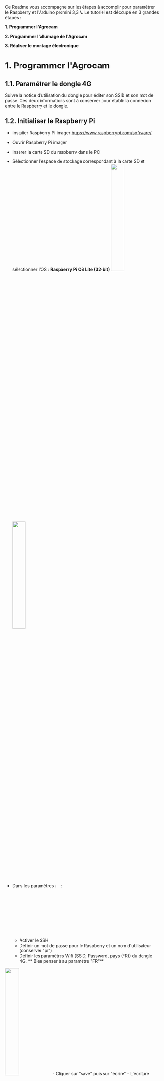 Ce Readme vous accompagne sur les étapes à accomplir pour paramétrer le Raspberry et l'Arduino promini 3,3 V. Le tutoriel est découpé en 3 grandes étapes : 

**1. Programmer l'Agrocam**

**2. Programmer l'allumage de l'Agrocam**

**3. Réaliser le montage électronique**

# 1. Programmer l'Agrocam 
## 1.1. Paramétrer le dongle 4G
Suivre la notice d'utilisation du dongle pour éditer son SSID et son mot de passe. Ces deux informations sont à conserver pour établir la connexion entre le Raspberry et le dongle.
## 1.2. Initialiser le Raspberry Pi
- Installer Raspberry Pi imager https://www.raspberrypi.com/software/
- Ouvrir Raspberry Pi imager
- Insérer la carte SD du raspberry dans le PC
- Sélectionner l'espace de stockage correspondant à la carte SD et sélectionner l'OS : **Raspberry Pi OS Lite (32-bit)**
<img src="https://user-images.githubusercontent.com/93132152/169273540-02b78e90-f551-4a8f-ac33-b90f7be4cffa.png" width=30% height=30%>  <img src="https://user-images.githubusercontent.com/93132152/169275055-28434132-3a4c-42e0-8752-84e8525d4922.png" width=30% height=30%>

- Dans les paramètres <img src="https://user-images.githubusercontent.com/93132152/169275716-50c48613-8d7e-4b10-8681-f49c881cf00c.png" width=4% height=4%>:
    - Activer le SSH
    - Définir un mot de passe pour le Raspberry et un nom d'utilisateur (conserver "pi")
    - Définir les paramètres Wifi (SSID, Password, pays (FR)) du dongle 4G. ** Bien penser à au paramètre "FR"**
<img src="https://user-images.githubusercontent.com/93132152/169276815-ce32ffe7-997c-40b8-b6e8-bc613ae2f673.png" width=30% height=30%>
- Cliquer sur "save" puis sur "écrire"
- L'écriture peut prendre du temps, n'hésitez pas à faire les installations de la partie 3 en attendant

## 1.3. Installer les logiciels pour la suite
- Installer [WinSCP](https://winscp.net/eng/download.php) sur votre PC. Ce logiciel permet de se connecter au raspberry en SSH, de parcourir ses fichier et d'interagir avec le terminal de commandes.
- Installer [Network analyzer](https://play.google.com/store/apps/details?id=net.techet.netanalyzerlite.an&hl=fr&gl=US) sur votre smartphone. Cette application permet de scaner un réseau wifi et de trouver les appareils (leur adresse IP) qui y sont connectés.

## 1.4. Réaliser les branchements
- Insérer la carte SD dans le raspberry
- Brancher la Picam. Attention au sens de branchement de la nappe de cable _(cf. photo ci-dessous)_. Attention les connecteurs sont fragiles, à manipuler avec précautions.
<img src="https://www.raspberrypi.com/app/uploads/2016/05/2016-05-15-16.32.19-768x576.jpg" width=20% height=20%>

- Brancher le servo moteur sur les broches du Raspberry. Le fil rouge du servo est relié à une **broche 5V**, le fil noir à une **broche GND**, et le fil restant (blanc, jaune) à la **broche GPIO 18** _cf.figures ci-dessous_
- Connecter les **broches GPIO 24 et GND** à l'aide d'un [cavalier](https://fr.rs-online.com/web/p/cavaliers-et-shunts/2518682?cm_mmc=FR-PLA-DS3A-_-google-_-CSS_FR_FR_Connecteurs_Whoop-_-(FR:Whoop!)+Cavaliers+et+Shunts+(2)-_-2518682&matchtype=&pla-321137858785&gclid=Cj0KCQjwhLKUBhDiARIsAMaTLnFPSjXNxxk7wiwrSQBFsIqT5VfPuMc_Ay4DvPVhzphmNF9wRRBNoIkaAl6-EALw_wcB&gclsrc=aw.ds)_(cf.figures ci-dessous_). Dans cette position l'Agrocam fonctionnera normalement, c'est à dire qu'elle s'éteindra après avoir pris une photo. Pour empêcher cela on peut basculer le cavalier entre la **broche 3,3V** et la **broche GPIO 24** ainsi l'Agrocam ne s'éteint pas et il est possible d'en prendre le contrôle (partie 1.5.). Dans la suite du tutoriel nous pouvons laisser le cavalier en position "normale" (entre GPIO 24 et GND) car la procédure d'exctinction n'a pa encore été implémentée à ce stade.

<img src="https://user-images.githubusercontent.com/93132152/170041886-8d5a046a-65c0-40ad-a286-e73cacb53113.png" width=20% height=20%>   <img src="https://user-images.githubusercontent.com/93132152/170041244-7e861340-61f8-4499-b359-bddf76874c6b.jpg" width=30% height=30%>

- Brancher le dongle 4G au Raspberry sur le port **"USB"** _cf. photo ci-dessous_
- Brancher l'alimentation sur le port **"PWR IN"** _cf. photo ci-dessous_
<img src="https://user-images.githubusercontent.com/93132152/169502193-72963340-17c8-46ee-b322-8d32348ea31f.png"  width=30% height=30%>

## 1.5. Se connecter au Raspberry depuis un PC

- Connecter un smartphone au réseau du dongle 4G (avec SSID et mot de passe précédemment paramétrés)
- Avec l'application mobile Network Analyzer cliquer sur "Scan" et identifier l'adresse IP du raspberry Pi:
<img src="https://user-images.githubusercontent.com/93132152/170043338-0604e7d1-208b-4c6d-9920-a58e33a77620.png"  width=20% height=20%>

- Sur PC, ouvrir WinSCP et créer une nouvelle session de connexion au Raspberry <img src="https://user-images.githubusercontent.com/93132152/170044340-fa6d77ba-f569-444e-ae02-0d12b61ad0e1.png"  width=10% height=10%>. Saisir les informations suivantes : Protocole de fichier : **SFTP**; Nom d'hôte : **IP obtenue sur Network analyzer**; Nom d'utilisateur : **pi** (sauf changement); Mot de passe : **défini partie 2**
- Depuis WinSCP ouvrir Putty <img src="https://user-images.githubusercontent.com/93132152/170045029-048df6d8-c55e-4bcc-b4fd-a2b8707ec859.png"  width=2% height=2%>
- Un terminal de commande s'ouvre et vous demande un mot de passe. Il s'agit toujours du même défini à la partie 2. Le mot de passe ne s'affiche pas mais appuyer su r "entrer" et ça marche.

## 1.6. Configurer le raspberry 
Les parties ci-dessous ne sont pas nécessaires mais il est possible que si le reste ne fonctionne pas, le problème vienne de là.
**Si la caméra ne marche pas**, ouvrir les paramètres ```sudo raspi-config``` puis suivre les étapes : ```3 Interface Options/I1 Legacy Camera/YES/Finish/RebootYes```

**Si le servomoteur ne marche pas**, les GPIO ne sont peut-être pas activés. Ouvrir les paramètres ```sudo raspi-config``` puis suivre les étapes :```3 Interface Options/RemoteGPIO/YES/Finish/RebootYes``` A priori pas besoin de ça
### 1.6.1 Installer git 
```
sudo apt-get install git
```
### 1.6.2 Installer WiringPi
```
git clone https://github.com/WiringPi/WiringPi.git
cd WiringPi
git pull origin
./build
cd ..
```
### 1.6.3 Installer pip et python-dotenv
Cela peut prendre un peu de temps 
```
sudo apt-get install python3-pip
pip install python-dotenv
sudo cp -R /home/pi/.local/lib/python3.9/site-packages/dotenv /usr/lib/python3.9 
```
*On déplace la librairie pour qu'elle soit trouvée en démarrage automatique*
## 1.7. Ajouter les fichiers sur le raspberry pi
Cette opération peut se faire depuis WinSCP en glissant et déposant les fichiers
### 1.7.1 Le script de l'Agrocam
Glisser déposer Agrocam_raspberry.sh dans /home/pi

Donner tous les droits au script _(première ligne ci-dessous)_ et effacer les "\r" et "r" de fin de ligne _(2e ligne ci-dessous, cela n'est pas toujours nécessaire mais ces caractère spéciaux on pu être ajouté si le script a été édité sur un outil Windows, Visual Studio Code par exemple)_
```
chmod 777 Agrocam_raspberry.sh
sed -i -e 's/\r$//' Agrocam_raspberry.sh
```
**Attention :** Le script Agrocam_raspberry.sh contient ```sudo shutdown -h now``` à la fin qui éteint l'Agrocam. Pour débugger le script (c'est-à-dire reprendre la main dessus) il est recommandé de commenter cette ligne _cf. partie 1.10_

### 1.7.2 Les variables d'environnement
Maintenant on va déposer dans un fichier séparé du script les variables qui permettent de se connecter au serveur FTP où seront envoyées et stockées les photos.

Depuis WinSCP, glisser déposer .env dans ```/home/pi``` une fois modifié avec les informations pertinentes entre les "" (hostname,user,password). Ce fichier contient les informations d'authentification pour accéder au serveur FTP sur lequel les photos seront sauvegardées. Attention le fichier peut être caché

Le fichier peut aussi être crée depuis le terminal :
```
touch .env
sudo nano .env
```
Contenu de .env
```
hostname = ""
user = ""
password =""
```

## 1.8. Démarrer la script au reboot
Cette partie permet de démarrer le script ```Agrocam_raspberry.sh``` au démarrage. Attention, le script éteint le raspberry à la fin de son exécution. Cette extinction n'a pas lieu si ```controlPin==1```, il faut donc brancher le GPIO 24 au 3,3v pour que l'Agrocam reste allumée _cf. partie 1.10._

Ouvrir le crontab 
```
sudo crontab -e
```
Puis sélectionner ```1. /bin/nano``` en tapant ```1```
Ajouter une ligne à la fin du crontab :
```
@reboot sudo /home/pi/Agrocam_raspberry.sh 
```
Ajouter ```>> /var/log/Agrocam.log 2>&1``` à la ligne précédente pour créer un fichier de log pour débugger

## 1.9. Tester le script
Pour relancer le raspberry : ```sudo reboot```, il devrait s'allumer, actionner le servomoteur, prendre une photo, réactionner le servomoteur, envoyer la photo sur le serveur et enfin s'éteindre.

## 1.10. Debugger l'Agrocam
Le script ```Agrocam_raspberry.sh``` éteint l'Agrocam à la fin de son exécution, une fois cette partie 1 terminée il serait donc impossible de se connecter au raspberry en SSH car le script ```Agrocam_raspberry.sh``` est lancé à chaque démarrage _(cf. partie 1.8)_. La solution consiste donc à empêcher que le script n'aille jusqu'au bout lorsqu'on le désire. Pour celà il y a une boucle en python à la fin du script qui tourne indéfiniement si le port GPIO 24 est "TRUE" donc connecté au 3,3V **(à l'aide du cavalier)**:
```
python << END_OF_PYTHON
import time
import RPi.GPIO as GPIO
controlPin=24
GPIO.setmode(GPIO.BCM)
GPIO.setup(controlPin, GPIO.IN)
i=1
while (GPIO.input(controlPin) == 1) :
	time.sleep(5)
	print("ControlPin is not LOW. i = ", i)
	i += 1
END_OF_PYTHON
```

# 2. Programmer l'allumage de l'Agrocam
On va se servir d'un arduino mini pour alimenter le Raspberry à intervalles régulier (et donc prendre une photo). L'arduino active un transistor qui lui même connecte le raspberry à une power bank _(cf. schéma en partie 3)_ 
- Installer le logiciel [Arduino](https://www.arduino.cc/en/software)
## 2.1 Brancher l'Arduino au PC
- Utiliser un FTDI pour relier l'Arduino mini au PC. S'il s'agit d'un Arduino mini 3,3 V penser à ce que le FTDI soit sur la position 3,3V (boutou ou cavalier selon les modèles)
<img src="https://user-images.githubusercontent.com/93132152/170056873-bf504cc6-de3e-4f86-b064-992f53fd7af1.png"  width=20% height=20%>

- Attention au sens de branchement du FTDI, les broches VCC, GND doivent coïncider. De même RX doit être branché sur TX et inversement :
<img src="https://user-images.githubusercontent.com/93132152/170057494-17264b12-1341-4d30-bbc1-56be233e0f04.jpg"  width=20% height=20%>

- Dans le logiciel Arduino, dans ```Outil > Type de carte``` sélectionner la carte **"Arduino Pro or Pro Mini"**
- Puis sélectionner le port qui s'est ajouté à la liste en branchant le cable USB (celui relié au FTDI) à l'ordinateur, dans ```Outil > Port```
<img src="https://user-images.githubusercontent.com/93132152/170059933-924f515d-7931-45b7-b47e-672c3da757bc.png"  width=20% height=20%>

## 2.2 Téléverser le script 
- Depuis Github copier le script Agrocam_arduino.ino et le coller dans le logiciel Arduino.
- Sauvegarder et téléverser le script :<img src="https://user-images.githubusercontent.com/93132152/170060569-35ab2f8e-8374-4a47-8603-4ba0fc10ead4.png" width=2% height=2%>

## 2.3 Modifier la fréquence d'acquisition d'image
Par défaut le script va lancer l'allumage approximativement toutes les 8h mais il est possible de modifier cette durée. Pour cela :
- ouvrir le script
- Trouver la boucle :
```
for (int i = 1; i <3600 ; i++){ //3600 pour 8h, 3150 avec le recalage
      LowPower.powerDown(SLEEP_8S, ADC_OFF, BOD_OFF);
  }
```

- Modifier 3600 par une autre valeur. La boucle permet de mettre l'Arduino en sommeil pour 8 secondes, la durée totale sera donc un multiple de 8 secondes.
- Téléverser une fois le script modifié

# 3. Réaliser le montage électronique
L'objectif de cette partie est de modifier l'arrivée de courant du Raspberry pour que celle-ci soit contrôlée par l'Arduino Mini par l'intermédiaire du transistor IRLZ44N.
## 3.1 Cablage sur la breadboard
L'objectif est d'obtenir le câblage comme sur la photo ci-dessous. Il faut le matériel suivant : des headers 3 paires de 2, des jumpers de tailles différentes, un transistor IRLZ44N et une résistance de 20 MΩ (Cette résistance peut être inférieure mais dans notre cas cela fonctionne bien comme ça). Attention à bien orienter le transistor. Pour les plus connaisseurs le transistor est cablé de la manière suivante :
- La gate est connectée au port 2 de l'Arduino
- Le drain est connecté à la masse du câble d'alimentation côté Raspberry
- La source est connecté à la masse du câble d'alimentation côté Powerbank
<img src="https://user-images.githubusercontent.com/93132152/175060345-7b7bb528-75c4-4879-9978-2994f500e2d5.png" width=50% height=50%>

## 3.2 Cablage des alimentations
Une fois la breadboard assemblée, connecter les alimentations et le raspberry pi de la manière suivante.
<img src="https://user-images.githubusercontent.com/93132152/177129906-5c14ac73-49e1-40c9-86d5-b409883ce761.png" width=50% height=50%>


Pour effectuer l'alimentation du Raspberry il faut sectionner le cable USB d'alimentation pour accéder aux câbles d'alimentation (rouge et noir).
Pour brancher les câbles d'alimentation sur la breadboard il faut sertir des connecteurs JST femelle dessus, denombreux tutoriel sont disponibles en ligne pour apprendre à réaliser ces sertissages.

Le câblage final ressemble à ceci : 

<img src="https://user-images.githubusercontent.com/93132152/177128194-5962b5a6-2418-4f7a-bc7e-1afe850e5d92.jpg" width=50% height=50%>

La partie fonctionnelle de l'Agrocam est terminée. Il reste à faire le montage dont le tutoriel se situe [ici](https://github.com/Mobilab-AgroTIC/Agrocam/blob/main/3D%20files/README.md)
